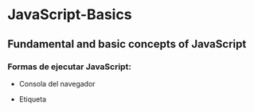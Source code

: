 # JavaScript-Basics

## Fundamental and basic concepts of JavaScript

### Formas de ejecutar JavaScript:

- Consola del navegador

- Etiqueta <script> de HTML

```html
<script>
    console.log('Hello World');
</script>
```
- Archivos JS externos

```html
<script src="hello-world.js"></script>
```

- Node.js

```
node hello-world.js
```

### Anatomía de una variable

variables (imaginar como cajas) almacenan datos (información), en JS las variables se definen con ***let*** y se le pone un nombre descriptivo (evitar ambiguedades)

```javaScript
// la primera variable tiene un nombre descriptivo, la segunda variable no y es ambiguo. 
let nombreDelUsuario = 'Lionel Messi';
let ndu = 'Lionel Messi';
```

listaUsuarios es la ***declaración*** (creación de la variable o caja) y despues del = la ***asignación*** (lo que se esta almecenando en la variable), lo ideal es que las variables siempre vayan al inicio del codigo, en orden una de bajo de la otra.

***let*** para variables y ***const*** para constantes.

